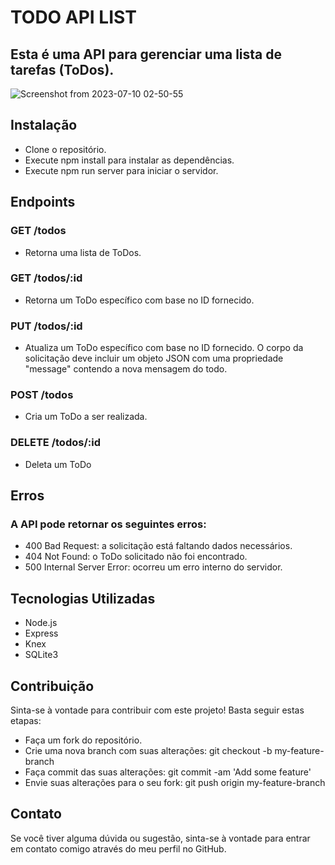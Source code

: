 # TODO API LIST

## Esta é uma API  para gerenciar uma lista de tarefas (ToDos).

![Screenshot from 2023-07-10 02-50-55](https://github.com/KaioLemos/todo_list/assets/29989786/349700dd-446e-45c1-8b22-a2ea5b514edb)

## Instalação
- Clone o repositório.
- Execute npm install para instalar as dependências.
- Execute npm run server para iniciar o servidor.
 
## Endpoints
### GET /todos
- Retorna uma lista de ToDos.

### GET /todos/:id
- Retorna um ToDo específico com base no ID fornecido.

### PUT /todos/:id
- Atualiza um ToDo específico com base no ID fornecido. O corpo da solicitação deve incluir um objeto JSON com uma propriedade "message" contendo a nova mensagem do todo.

### POST /todos
- Cria um ToDo a ser realizada.

### DELETE /todos/:id
- Deleta um ToDo
  
## Erros
### A API pode retornar os seguintes erros:

- 400 Bad Request: a solicitação está faltando dados necessários.
- 404 Not Found: o ToDo solicitado não foi encontrado.
- 500 Internal Server Error: ocorreu um erro interno do servidor.
 
## Tecnologias Utilizadas
- Node.js
- Express
- Knex
- SQLite3

## Contribuição
Sinta-se à vontade para contribuir com este projeto! Basta seguir estas etapas:

- Faça um fork do repositório.
- Crie uma nova branch com suas alterações: git checkout -b my-feature-branch
- Faça commit das suas alterações: git commit -am 'Add some feature'
- Envie suas alterações para o seu fork: git push origin my-feature-branch

## Contato
Se você tiver alguma dúvida ou sugestão, sinta-se à vontade para entrar em contato comigo através do meu perfil no GitHub.
